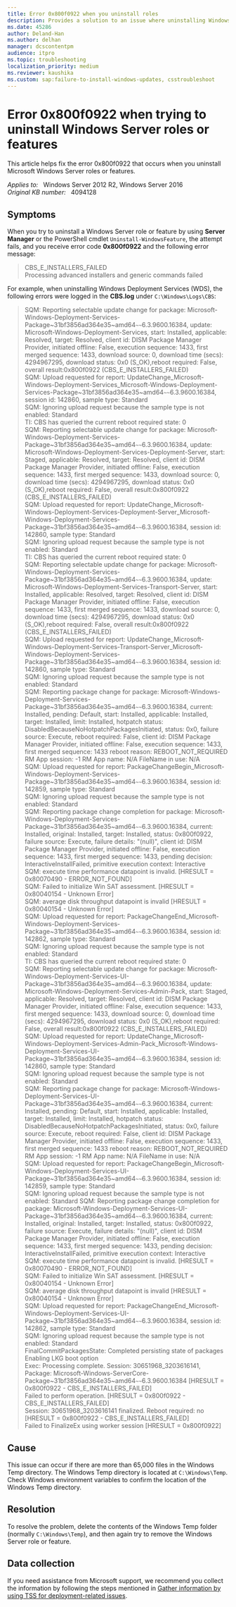 ```yaml
---
title: Error 0x800f0922 when you uninstall roles
description: Provides a solution to an issue where uninstalling Windows Server roles or features fails with error 0x800f0922.
ms.date: 45286
author: Deland-Han
ms.author: delhan
manager: dcscontentpm
audience: itpro
ms.topic: troubleshooting
localization_priority: medium
ms.reviewer: kaushika
ms.custom: sap:failure-to-install-windows-updates, csstroubleshoot
---
```

# Error 0x800f0922 when trying to uninstall Windows Server roles or features

This article helps fix the error 0x800f0922 that occurs when you uninstall Microsoft Windows Server roles or features.

_Applies to:_ &nbsp; Windows Server 2012 R2, Windows Server 2016  
_Original KB number:_ &nbsp; 4094128

## Symptoms

When you try to uninstall a Windows Server role or feature by using **Server Manager** or the PowerShell cmdlet `Uninstall-WindowsFeature`, the attempt fails, and you receive error code **0x800f0922** and the following error message: 

> CBS_E_INSTALLERS_FAILED  
Processing advanced installers and generic commands failed

For example, when uninstalling Windows Deployment Services (WDS), the following errors were logged in the **CBS.log** under `C:\Windows\Logs\CBS`:

> SQM: Reporting selectable update change for package: Microsoft-Windows-Deployment-Services-Package~31bf3856ad364e35~amd64`~~`6.3.9600.16384, update: Microsoft-Windows-Deployment-Services, start: Installed, applicable: Resolved, target: Resolved, client id: DISM Package Manager Provider, initiated offline: False, execution sequence: 1433, first merged sequence: 1433, download source: 0, download time (secs): 4294967295, download status: 0x0 (S_OK),reboot required: False, overall result:0x800f0922 (CBS_E_INSTALLERS_FAILED)  
SQM: Upload requested for report:  UpdateChange_Microsoft-Windows-Deployment-Services_Microsoft-Windows-Deployment-Services-Package~31bf3856ad364e35~amd64`~~`6.3.9600.16384, session id: 142860, sample type: Standard  
SQM: Ignoring upload request because the sample type is not enabled: Standard  
TI: CBS has queried the current reboot required state: 0  
SQM: Reporting selectable update change for package: Microsoft-Windows-Deployment-Services-Package~31bf3856ad364e35~amd64`~~`6.3.9600.16384, update: Microsoft-Windows-Deployment-Services-Deployment-Server, start: Staged, applicable: Resolved, target: Resolved, client id: DISM Package Manager Provider, initiated offline: False, execution sequence: 1433, first merged sequence: 1433, download source: 0, download time (secs): 4294967295, download status: 0x0 (S_OK),reboot required: False, overall result:0x800f0922 (CBS_E_INSTALLERS_FAILED)  
SQM: Upload requested for report:  UpdateChange_Microsoft-Windows-Deployment-Services-Deployment-Server_Microsoft-Windows-Deployment-Services-Package~31bf3856ad364e35~amd64`~~`6.3.9600.16384, session id: 142860, sample type: Standard  
SQM: Ignoring upload request because the sample type is not enabled: Standard  
TI: CBS has queried the current reboot required state: 0  
SQM: Reporting selectable update change for package: Microsoft-Windows-Deployment-Services-Package~31bf3856ad364e35~amd64`~~`6.3.9600.16384, update: Microsoft-Windows-Deployment-Services-Transport-Server, start: Installed, applicable: Resolved, target: Resolved, client id: DISM Package Manager Provider, initiated offline: False, execution sequence: 1433, first merged sequence: 1433, download source: 0, download time (secs): 4294967295, download status: 0x0 (S_OK),reboot required: False, overall result:0x800f0922 (CBS_E_INSTALLERS_FAILED)  
SQM: Upload requested for report:  UpdateChange_Microsoft-Windows-Deployment-Services-Transport-Server_Microsoft-Windows-Deployment-Services-Package~31bf3856ad364e35~amd64`~~`6.3.9600.16384, session id: 142860, sample type: Standard  
SQM: Ignoring upload request because the sample type is not enabled: Standard  
SQM: Reporting package change for package: Microsoft-Windows-Deployment-Services-Package~31bf3856ad364e35~amd64`~~`6.3.9600.16384, current: Installed, pending: Default, start: Installed, applicable: Installed, target: Installed, limit: Installed, hotpatch status: DisabledBecauseNoHotpatchPackagesInitiated, status: 0x0, failure source: Execute, reboot required: False, client id: DISM Package Manager Provider, initiated offline: False, execution sequence: 1433, first merged sequence: 1433 reboot reason: REBOOT_NOT_REQUIRED RM App session: -1 RM App name: N/A FileName in use: N/A  
SQM: Upload requested for report: PackageChangeBegin_Microsoft-Windows-Deployment-Services-Package~31bf3856ad364e35~amd64`~~`6.3.9600.16384, session id: 142859, sample type: Standard  
SQM: Ignoring upload request because the sample type is not enabled: Standard  
SQM: Reporting package change completion for package: Microsoft-Windows-Deployment-Services-Package~31bf3856ad364e35~amd64`~~`6.3.9600.16384, current: Installed, original: Installed, target: Installed, status: 0x800f0922, failure source: Execute, failure details: "(null)", client id: DISM Package Manager Provider, initiated offline: False, execution sequence: 1433, first merged sequence: 1433, pending decision: InteractiveInstallFailed, primitive execution context: Interactive  
SQM: execute time performance datapoint is invalid. [HRESULT = 0x80070490 - ERROR_NOT_FOUND]  
SQM: Failed to initialize Win SAT assessment. [HRESULT = 0x80040154 - Unknown Error]  
SQM: average disk throughput datapoint is invalid [HRESULT = 0x80040154 - Unknown Error]  
SQM: Upload requested for report: PackageChangeEnd_Microsoft-Windows-Deployment-Services-Package~31bf3856ad364e35~amd64`~~`6.3.9600.16384, session id: 142862, sample type: Standard  
SQM: Ignoring upload request because the sample type is not enabled: Standard  
TI: CBS has queried the current reboot required state: 0  
SQM: Reporting selectable update change for package: Microsoft-Windows-Deployment-Services-UI-Package~31bf3856ad364e35~amd64`~~`6.3.9600.16384, update: Microsoft-Windows-Deployment-Services-Admin-Pack, start: Staged, applicable: Resolved, target: Resolved, client id: DISM Package Manager Provider, initiated offline: False, execution sequence: 1433, first merged sequence: 1433, download source: 0, download time (secs): 4294967295, download status: 0x0 (S_OK),reboot required: False, overall result:0x800f0922 (CBS_E_INSTALLERS_FAILED)  
SQM: Upload requested for report:  UpdateChange_Microsoft-Windows-Deployment-Services-Admin-Pack_Microsoft-Windows-Deployment-Services-UI-Package~31bf3856ad364e35~amd64`~~`6.3.9600.16384, session id: 142860, sample type: Standard  
SQM: Ignoring upload request because the sample type is not enabled: Standard  
SQM: Reporting package change for package: Microsoft-Windows-Deployment-Services-UI-Package~31bf3856ad364e35~amd64`~~`6.3.9600.16384, current: Installed, pending: Default, start: Installed, applicable: Installed, target: Installed, limit: Installed, hotpatch status: DisabledBecauseNoHotpatchPackagesInitiated, status: 0x0, failure source: Execute, reboot required: False, client id: DISM Package Manager Provider, initiated offline: False, execution sequence: 1433, first merged sequence: 1433 reboot reason: REBOOT_NOT_REQUIRED RM App session: -1 RM App name: N/A FileName in use: N/A  
SQM: Upload requested for report: PackageChangeBegin_Microsoft-Windows-Deployment-Services-UI-Package~31bf3856ad364e35~amd64`~~`6.3.9600.16384, session id: 142859, sample type: Standard  
SQM: Ignoring upload request because the sample type is not enabled: Standard
SQM: Reporting package change completion for package: Microsoft-Windows-Deployment-Services-UI-Package~31bf3856ad364e35~amd64`~~`6.3.9600.16384, current: Installed, original: Installed, target: Installed, status: 0x800f0922, failure source: Execute, failure details: "(null)", client id: DISM Package Manager Provider, initiated offline: False, execution sequence: 1433, first merged sequence: 1433, pending decision: InteractiveInstallFailed, primitive execution context: Interactive  
SQM: execute time performance datapoint is invalid. [HRESULT = 0x80070490 - ERROR_NOT_FOUND]  
SQM: Failed to initialize Win SAT assessment. [HRESULT = 0x80040154 - Unknown Error]  
SQM: average disk throughput datapoint is invalid [HRESULT = 0x80040154 - Unknown Error]  
SQM: Upload requested for report: PackageChangeEnd_Microsoft-Windows-Deployment-Services-UI-Package~31bf3856ad364e35~amd64`~~`6.3.9600.16384, session id: 142862, sample type: Standard  
SQM: Ignoring upload request because the sample type is not enabled: Standard  
FinalCommitPackagesState: Completed persisting state of packages  
Enabling LKG boot option  
Exec: Processing complete.  Session: 30651968_3203616141, Package: Microsoft-Windows-ServerCore-Package~31bf3856ad364e35~amd64`~~`6.3.9600.16384 [HRESULT = 0x800f0922 - CBS_E_INSTALLERS_FAILED]  
Failed to perform operation.  [HRESULT = 0x800f0922 - CBS_E_INSTALLERS_FAILED]  
Session: 30651968_3203616141 finalized. Reboot required: no [HRESULT = 0x800f0922 - CBS_E_INSTALLERS_FAILED]  
Failed to FinalizeEx using worker session [HRESULT = 0x800f0922]

## Cause

This issue can occur if there are more than 65,000 files in the Windows Temp directory. The Windows Temp directory is located at `C:\Windows\Temp`. Check Windows environment variables to confirm the location of the Windows Temp directory.

## Resolution

To resolve the problem, delete the contents of the Windows Temp folder (normally `C:\Windows\Temp`), and then again try to remove the Windows Server role or feature.

## Data collection

If you need assistance from Microsoft support, we recommend you collect the information by following the steps mentioned in [Gather information by using TSS for deployment-related issues](../../windows-client/windows-troubleshooters/gather-information-using-tss-deployment.md).
